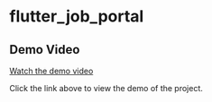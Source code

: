 # flutter_job_portal

## Demo Video

[Watch the demo video]([https://drive.google.com/file/d/FILE_ID/view](https://youtu.be/58H-EEd9RQs))

Click the link above to view the demo of the project.

